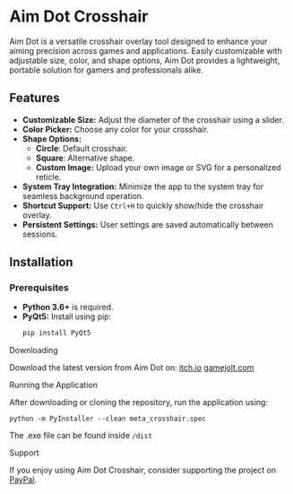 # Aim Dot Crosshair

Aim Dot is a versatile crosshair overlay tool designed to enhance your aiming precision across games and applications. Easily customizable with adjustable size, color, and shape options, Aim Dot provides a lightweight, portable solution for gamers and professionals alike.

## Features

- **Customizable Size:** Adjust the diameter of the crosshair using a slider.
- **Color Picker:** Choose any color for your crosshair.
- **Shape Options:** 
  - **Circle**: Default crosshair.
  - **Square**: Alternative shape.
  - **Custom Image:** Upload your own image or SVG for a personalized reticle.
- **System Tray Integration:** Minimize the app to the system tray for seamless background operation.
- **Shortcut Support:** Use `Ctrl+H` to quickly show/hide the crosshair overlay.
- **Persistent Settings:** User settings are saved automatically between sessions.

## Installation

### Prerequisites

- **Python 3.6+** is required.
- **PyQt5:** Install using pip:
  ```bash
  pip install PyQt5
  ```

Downloading

Download the latest version from Aim Dot on:
[itch.io](https://kapilgrv.itch.io/aim-dot-crosshair)
[gamejolt.com](https://gamejolt.com/games/aim-dot/974485)

Running the Application

After downloading or cloning the repository, run the application using:

```
python -m PyInstaller --clean meta_crosshair.spec
```

The .exe file can be found inside `/dist`

Support

If you enjoy using Aim Dot Crosshair, consider supporting the project on [PayPal](https://www.paypal.com/paypalme/kapilgrv).
